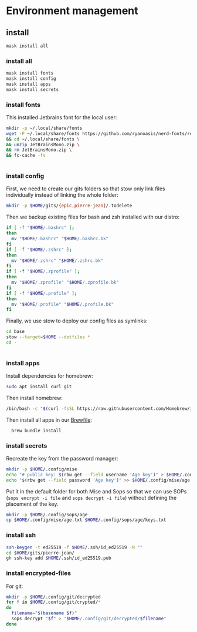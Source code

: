 # Environment management

## install

```sh
mask install all
```

### install all

```sh
mask install fonts
mask install config
mask install apps
mask install secrets
```

### install fonts

This installed Jetbrains font for the local user:
```sh
mkdir -p ~/.local/share/fonts
wget -P ~/.local/share/fonts https://github.com/ryanoasis/nerd-fonts/releases/download/v3.0.2/JetBrainsMono.zip \
&& cd ~/.local/share/fonts \
&& unzip JetBrainsMono.zip \
&& rm JetBrainsMono.zip \
&& fc-cache -fv
  
```

### install config

First, we need to create our gits folders so that stow only link files individually instead of linking the whole folder:

```sh
mkdir -p $HOME/gits/{epic,pierre-jean}/.todelete
```

Then we backup existing files for bash and zsh installed with our distro:

```sh
if [ -f "$HOME/.bashrc" ];
then
  mv "$HOME/.bashrc" "$HOME/.bashrc.bk"
fi
if [ -f "$HOME/.zshrc" ];
then
  mv "$HOME/.zshrc" "$HOME/.zshrc.bk"
fi
if [ -f "$HOME/.zprofile" ];
then
  mv "$HOME/.zprofile" "$HOME/.zprofile.bk"
fi
if [ -f "$HOME/.profile" ];
then
  mv "$HOME/.profile" "$HOME/.profile.bk"
fi
```

Finally, we use stow to deploy our config files as symlinks:
  
```sh
cd base
stow --target=$HOME --dotfiles *
cd -
  
```

### install apps

Install dependencies for homebrew:
```sh
sudo apt install curl git
```

Then install homebrew:
```sh
/bin/bash -c "$(curl -fsSL https://raw.githubusercontent.com/Homebrew/install/HEAD/install.sh)"
```

Then install all apps in our [Brewfile](./Brewfile):
```sh
  brew bundle install
```

### install secrets

Recreate the key from the password manager:
```sh
mkdir -p $HOME/.config/mise
echo "# public key: $(rbw get --field username 'Age key')" > $HOME/.config/mise/age.txt
echo "$(rbw get --field password 'Age key')" >> $HOME/.config/mise/age.txt
```
  
Put it in the default folder for both Mise and Sops so that we can use SOPs (`sops encrypt -i file` and `sops decrypt -i file`) without defining the placement of the key.
```sh
mkdir -p $HOME/.config/sops/age
cp $HOME/.config/mise/age.txt $HOME/.config/sops/age/keys.txt
```

### install ssh

```sh
ssh-keygen -t ed25519 -f $HOME/.ssh/id_ed25519 -N ""
cd $HOME/gits/pierre-jean/
gh ssh-key add $HOME/.ssh/id_ed25519.pub
```

### install encrypted-files

For git:
```bash
mkdir -p $HOME/.config/git/decrypted
for f in $HOME/.config/git/crypted/*
do
  filename="$(basename $f)" 
  sops decrypt "$f" > "$HOME/.config/git/decrypted/$filename" 
done  
```
